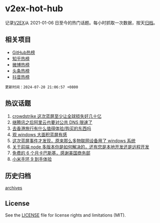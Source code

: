 # v2ex-hot-hub

 记录[V2EX](https://www.v2ex.com/)从 2021-01-06 日至今的热门话题。每小时抓取一次数据，按天[归档](archives)。
 
 ## 相关项目

- [GitHub热榜](https://github.com/it985/github-hot-hub)
- [知乎热榜](https://github.com/it985/zhihu-hot-hub)
- [微博热榜](https://github.com/it985/weibo-hot-hub)
- [头条热榜](https://github.com/it985/toutiao-hot-hub)
- [抖音热榜](https://github.com/it985/douyin-hot-hub)


 `更新时间：2024-07-20 21:06:57 +0800`

## 热议话题

1. [crowdstrike 这次蓝屏至少让全球损失好几十亿](https://www.v2ex.com/t/1058707)
1. [继腾讯之后阿里云也要对公共 DNS 限速了](https://www.v2ex.com/t/1058732)
1. [去香港旅行有什么值得体验/购买的东西吗](https://www.v2ex.com/t/1058746)
1. [观 windows 大面积蓝屏有感](https://www.v2ex.com/t/1058716)
1. [这次蓝屏事件才发现，原来那么多物联网设备用了 windows 系统](https://www.v2ex.com/t/1058817)
1. [关于前端 node 多版本你是如何解决的，还有您是本地开发还是远程开发](https://www.v2ex.com/t/1058772)
1. [免费的 6 个月卡巴斯基，感谢美国商务部](https://www.v2ex.com/t/1058725)
1. [小米手环 9 到手体验](https://www.v2ex.com/t/1058766)

## 历史归档

[archives](archives)

## License

See the [LICENSE](LICENSE) file for license rights and limitations (MIT).
